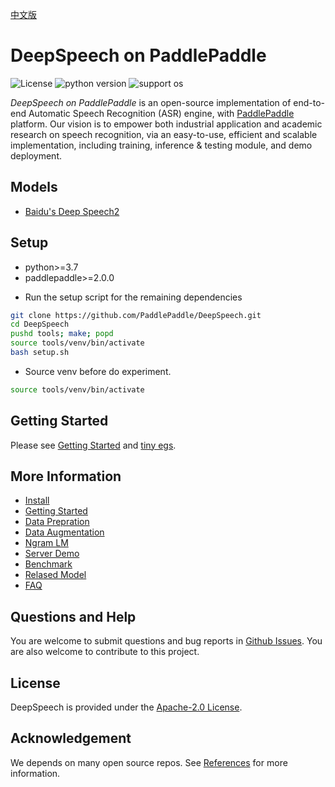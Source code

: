 [中文版](README_cn.md)

# DeepSpeech on PaddlePaddle

![License](https://img.shields.io/badge/license-Apache%202-red.svg)
![python version](https://img.shields.io/badge/python-3.7+-orange.svg)
![support os](https://img.shields.io/badge/os-linux-yellow.svg)

*DeepSpeech on PaddlePaddle* is an open-source implementation of end-to-end Automatic Speech Recognition (ASR) engine, with [PaddlePaddle](https://github.com/PaddlePaddle/Paddle) platform. Our vision is to empower both industrial application and academic research on speech recognition, via an easy-to-use, efficient and scalable implementation, including training, inference & testing module, and demo deployment.


## Models

* [Baidu's Deep Speech2](http://proceedings.mlr.press/v48/amodei16.pdf)

## Setup

* python>=3.7
* paddlepaddle>=2.0.0

- Run the setup script for the remaining dependencies

```bash
git clone https://github.com/PaddlePaddle/DeepSpeech.git
cd DeepSpeech
pushd tools; make; popd
source tools/venv/bin/activate
bash setup.sh
```

- Source venv before do experiment.

```bash
source tools/venv/bin/activate
```

## Getting Started

Please see [Getting Started](docs/geting_started.md) and [tiny egs](examples/tiny/README.md).

## More Information  

* [Install](docs/install.md)  
* [Getting Started](docs/geting_stared.md)  
* [Data Prepration](docs/data_preparation.md)  
* [Data Augmentation](docs/augmentation.md)  
* [Ngram LM](docs/ngram_lm.md)  
* [Server Demo](docs/server.md)  
* [Benchmark](docs/benchmark.md)  
* [Relased Model](docs/released_model.md)  
* [FAQ](docs/faq.md)  


## Questions and Help

You are welcome to submit questions and bug reports in [Github Issues](https://github.com/PaddlePaddle/DeepSpeech/issues). You are also welcome to contribute to this project.


## License

DeepSpeech is provided under the [Apache-2.0 License](./LICENSE).

## Acknowledgement
We depends on many open source repos. See [References](docs/reference.md) for more information.
